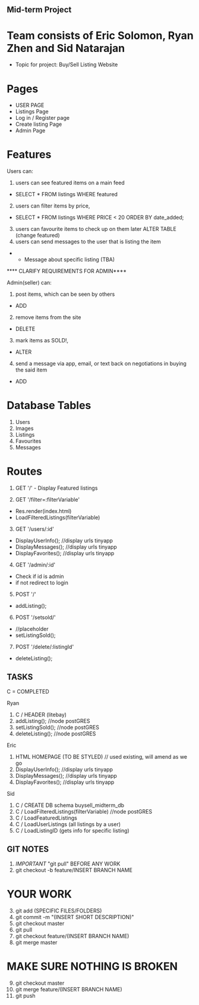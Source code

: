 ## Mid-term Project
# Team consists of Eric Solomon, Ryan Zhen and Sid Natarajan

- Topic for project: 
Buy/Sell Listing Website

# Pages

- USER PAGE
- Listings Page
- Log in / Register page
- Create listing Page
- Admin Page

# Features

Users can:
1. users can see featured items on a main feed
  - SELECT * FROM listings WHERE featured
2. users can filter items by price,
  - SELECT * FROM listings WHERE PRICE < 20 ORDER BY date_added;
3. users can favourite items to check up on them later
  ALTER TABLE (change featured)
4. users can send messages to the user that is listing the item

- - Message about specific listing (TBA) 

**** CLARIFY REQUIREMENTS FOR ADMIN****

Admin(seller) can:
1. post items, which can be seen by others
  - ADD 
2. remove items from the site
  - DELETE
3. mark items as SOLD!,
  - ALTER
4. send a message via app, email, or text back on negotiations in buying the said item 
  - ADD

# Database Tables

1. Users
2. Images
3. Listings
4. Favourites
5. Messages

# Routes

1. GET '/' - Display Featured listings

2. GET '/filter=:filterVariable'
  - Res.render(index.html)
  - LoadFilteredListings(filterVariable)

3. GET '/users/:id'
  - DisplayUserInfo(); //display urls tinyapp
  - DisplayMessages(); //display urls tinyapp
  - DisplayFavorites(); //display urls tinyapp

4. GET '/admin/:id'
  - Check if id is admin
  - if not redirect to login

5. POST '/'
  - addListing();

6. POST '/setsold/'
  - //placeholder
  - setListingSold();

7. POST '/delete/:listingId'
  - deleteListing();

## TASKS
C = COMPLETED

Ryan
1. C / HEADER (litebay)
2. addListing(); //node postGRES
3. setListingSold(); //node postGRES
4. deleteListing(); //node postGRES

Eric
1. HTML HOMEPAGE (TO BE STYLED) // used existing, will amend as we go
2. DisplayUserInfo(); //display urls tinyapp
3. DisplayMessages(); //display urls tinyapp
4. DisplayFavorites(); //display urls tinyapp

Sid
1. C / CREATE DB schema buysell_midterm_db
2. C / LoadFilteredListings(filterVariable) //node postGRES
3. C / LoadFeaturedListings
4. C / LoadUserListings (all listings by a user)
5. C / LoadListingID (gets info for specific listing)

## GIT NOTES
1. *IMPORTANT* "git pull" BEFORE ANY WORK
2. git checkout -b feature/INSERT BRANCH NAME
# YOUR WORK
3. git add (SPECIFIC FILES/FOLDERS)
4. git commit -m "(INSERT SHORT DESCRIPTION)"
5. git checkout master
6. git pull
7. git checkout feature/(INSERT BRANCH NAME)
8. git merge master
# MAKE SURE NOTHING IS BROKEN
9. git checkout master
10. git merge feature/(INSERT BRANCH NAME)
11. git push
